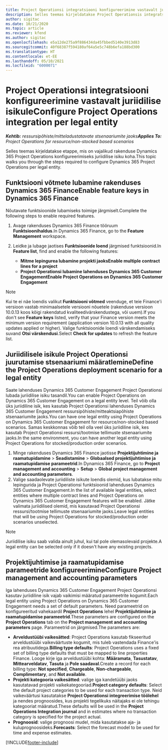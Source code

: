 ```yaml
---
title: Project Operationsi integratsiooni konfigureerimine vastavalt juriidilise isikule
description: Selles teemas kirjeldatakse Project Operationsis integratsiooni seadistamist vastavalt juriidilisele isikule.
author: sigitac
ms.date: 10/21/2020
ms.topic: article
ms.reviewer: kfend
ms.author: sigitac
ms.openlocfilehash: e5a12de275a9f886434da45fbbed5140e3913d83
ms.sourcegitcommit: 40f68387f594180af64a5e5c748b6efa188bd300
ms.translationtype: HT
ms.contentlocale: et-EE
ms.lasthandoff: 05/10/2021
ms.locfileid: "6000071"
---
```

# <a name="configure-project-operations-integration-per-legal-entity"></a><span data-ttu-id="1f277-103">Project Operationsi integratsiooni konfigureerimine vastavalt juriidilise isikule</span><span class="sxs-lookup"><span data-stu-id="1f277-103">Configure Project Operations integration per legal entity</span></span> 

<span data-ttu-id="1f277-104">_**Kehtib:** ressursipõhiste/mitteladustatavate stsenaariumite jaoks_</span><span class="sxs-lookup"><span data-stu-id="1f277-104">_**Applies To:** Project Operations for resource/non-stocked based scenarios_</span></span>

<span data-ttu-id="1f277-105">Selles teemas kirjeldatakse etappe, mis on vajalikud rakenduse Dynamics 365 Project Operations konfigureerimiseks juriidilise isiku koha.</span><span class="sxs-lookup"><span data-stu-id="1f277-105">This topic walks you through the steps required to configure Dynamics 365 Project Operations per legal entity.</span></span>

## <a name="enable-feature-keys-in-dynamics-365-finance"></a><span data-ttu-id="1f277-106">Funktsiooni võtmete lubamine rakenduses Dynamics 365 Finance</span><span class="sxs-lookup"><span data-stu-id="1f277-106">Enable feature keys in Dynamics 365 Finance</span></span>

<span data-ttu-id="1f277-107">Nõutavate funktsioonide lubamiseks toimige järgmiselt.</span><span class="sxs-lookup"><span data-stu-id="1f277-107">Complete the following steps to enable required features.</span></span>

1. <span data-ttu-id="1f277-108">Avage rakenduses Dynamics 365 Finance tööruum **Funktsioonihaldus**.</span><span class="sxs-lookup"><span data-stu-id="1f277-108">In Dynamics 365 Finance, go to the **Feature Management** workspace.</span></span>
2. <span data-ttu-id="1f277-109">Leidke ja lubage jaotises **Funktsioonide loend** järgmised funktsioonid.</span><span class="sxs-lookup"><span data-stu-id="1f277-109">In **Feature list**, find and enable the following features:</span></span>
  
    - <span data-ttu-id="1f277-110">**Mitme lepingurea lubamine projekti jaoks**</span><span class="sxs-lookup"><span data-stu-id="1f277-110">**Enable multiple contract lines for a project**</span></span>
    - <span data-ttu-id="1f277-111">**Project Operationsi lubamine lahenduses Dynamics 365 Customer Engagement**</span><span class="sxs-lookup"><span data-stu-id="1f277-111">**Enable Project Operations on Dynamics 365 Customer Engagement**</span></span>

> [!NOTE]
> <span data-ttu-id="1f277-112">Kui te ei näe loendis valikut **Funktsiooni võtmed** veenduge, et teie Finance'i versioon vastab minimaalsetele versiooni nõuetele (rakenduse versioon 10.0.13 koos kõigi rakendatud kvaliteedivärskendustega, või uuem).</span><span class="sxs-lookup"><span data-stu-id="1f277-112">If you don't see **Feature keys** listed, verify that your Finance version meets the minimum version requirement (application version 10.0.13 with all quality updates applied or higher).</span></span> <span data-ttu-id="1f277-113">Valige funktsioonide loendi värskendamiseks suvand **Otsi värskendusi**.</span><span class="sxs-lookup"><span data-stu-id="1f277-113">Select **Check for updates** to refresh the feature list.</span></span>

## <a name="define-the-project-operations-deployment-scenario-for-a-legal-entity"></a><span data-ttu-id="1f277-114">Juriidilisele isikule Project Operationsi juurutamise stsenaariumi määratlemine</span><span class="sxs-lookup"><span data-stu-id="1f277-114">Define the Project Operations deployment scenario for a legal entity</span></span>

<span data-ttu-id="1f277-115">Saate lahenduses Dynamics 365 Customer Engagement Project Operationsi lubada juriidilise isiku tasandil.</span><span class="sxs-lookup"><span data-stu-id="1f277-115">You can enable Project Operations on Dynamics 365 Customer Engagement on a legal entity level.</span></span> <span data-ttu-id="1f277-116">Teil võib olla üks juriidiline isik, kes kasutab Project Operationsi lahenduses Dynamics 365 Customer Engagement ressursipõhiste/mitteaktsiapõhiste stsenaariumite jaoks.</span><span class="sxs-lookup"><span data-stu-id="1f277-116">You can have one legal entity using Project Operations on Dynamics 365 Customer Engagement for resource/non-stocked based scenarios.</span></span> <span data-ttu-id="1f277-117">Samas keskkonnas võib teil olla veel üks juriidiline isik, kes kasutab Project Operationsi ressursi/tootmise tellimuste stsenaariumite jaoks.</span><span class="sxs-lookup"><span data-stu-id="1f277-117">In the same environment, you can have another legal entity using Project Operations for stocked/production order scenarios.</span></span>

1. <span data-ttu-id="1f277-118">Minge rakenduses Dynamics 365 Finance jaotisse **Projektijuhtimine ja raamatupidamine** > **Seadistamine** > **Globaalsed projektijuhtimise ja raamatupidamise parameetrid**.</span><span class="sxs-lookup"><span data-stu-id="1f277-118">In Dynamics 365 Finance, go to **Project management and accounting** > **Setup** > **Global project management and accounting parameters**.</span></span>
2. <span data-ttu-id="1f277-119">Valige saadaolevate juriidiliste isikute loendis olemid, kus lubatakse mitu lepingurida ja Project Operationsi funktsioonid lahenduses Dynamics 365 Customer Engagement.</span><span class="sxs-lookup"><span data-stu-id="1f277-119">In the list of available legal entities, select entities where multiple contract lines and Project Operations on Dynamics 365 Customer Engagement features will be enabled.</span></span> <span data-ttu-id="1f277-120">Jätke valimata juriidilised olemid, mis kasutavad Project Operationsi ressursi/tootmise tellimuste stsenaariumite jaoks.</span><span class="sxs-lookup"><span data-stu-id="1f277-120">Leave legal entities that will be using Project Operations for stocked/production order scenarios unselected.</span></span>

> [!NOTE]
> <span data-ttu-id="1f277-121">Juriidilise isiku saab valida ainult juhul, kui tal pole olemasolevaid projekte.</span><span class="sxs-lookup"><span data-stu-id="1f277-121">A legal entity can be selected only if it doesn't have any existing projects.</span></span>

## <a name="configure-project-management-and-accounting-parameters"></a><span data-ttu-id="1f277-122">Projektijuhtimise ja raamatupidamise parameetride konfigureerimine</span><span class="sxs-lookup"><span data-stu-id="1f277-122">Configure Project management and accounting parameters</span></span>

<span data-ttu-id="1f277-123">Iga lahenduses Dynamics 365 Customer Engagement Project Operationsi kasutav juriidiline isik vajab vaikimisi määratud parameetrite kogumit.</span><span class="sxs-lookup"><span data-stu-id="1f277-123">Each legal entity using Project Operations on Dynamics 365 Customer Engagement needs a set of default parameters.</span></span> <span data-ttu-id="1f277-124">Need parameetrid on konfigureeritud vahekaardil **Project Operations** lehel **Projektijuhtimise ja raamatupidamise parameetrid**.</span><span class="sxs-lookup"><span data-stu-id="1f277-124">These parameters are configured on the **Project Operations** tab on the **Project management and accounting parameters** page.</span></span> <span data-ttu-id="1f277-125">Parameetrid on järgmised.</span><span class="sxs-lookup"><span data-stu-id="1f277-125">The parameters are:</span></span>

  - <span data-ttu-id="1f277-126">**Arveldustüübi vaikesätted**: Project Operations kasutab fikseeritud arveldustüübi vaikeväärtuste kogumit, mis tuleb vastendada Finance'is rea atribuutidega.</span><span class="sxs-lookup"><span data-stu-id="1f277-126">**Billing type defaults**: Project Operations uses a fixed set of billing type defaults that must be mapped to line properties Finance.</span></span> <span data-ttu-id="1f277-127">Looge kirje iga arveldustüübi kohta: **Määramata**, **Tasustatav**, **Mittearveldatav**, **Tasuta** ja **Pole saadaval**.</span><span class="sxs-lookup"><span data-stu-id="1f277-127">Create a record for each billing type: **Not specified**, **Chargeable**, **Non-chargeable**, **Complimentary**, and **Not available**.</span></span>
  - <span data-ttu-id="1f277-128">**Projekti kategooria vaikesätted**: valige iga kandetüübi jaoks kasutatavad projekti vaikekategooriad.</span><span class="sxs-lookup"><span data-stu-id="1f277-128">**Project category defaults**: Select the default project categories to be used for each transaction type.</span></span> <span data-ttu-id="1f277-129">Neid vaikeväärtusi kasutatakse **Project Operationsi integreerimise töölehel** ja nendes prognoosides, kus projekti tegelikuks näitajaks ei ole tehingu kategooriat määratud.</span><span class="sxs-lookup"><span data-stu-id="1f277-129">These defaults will be used in the **Project Operations Integration journal** and in estimates where no transaction category is specified for the project actual.</span></span>
  - <span data-ttu-id="1f277-130">**Prognoosid**: valige prognoosi mudel, mida kasutatakse aja- ja kuluprognoosideks.</span><span class="sxs-lookup"><span data-stu-id="1f277-130">**Forecasts**: Select the forecast model to be used for time and expense estimates.</span></span>


[!INCLUDE[footer-include](../includes/footer-banner.md)]